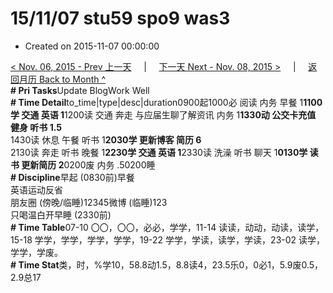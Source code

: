 # 15/11/07 stu59 spo9 was3

* Created on 2015-11-07 00:00:00

[&lt; Nov. 06, 2015 - Prev 上一天](d06.md)     \|     [下一天 Next - Nov. 08, 2015 &gt;](d08.md)     \|     [返回月历 Back to Month ^](index.md)   
**\# Pri Tasks**Update BlogWork Well  
**\# Time Detail**to\_time\|type\|desc\|duration0900起1000必 阅读 内务 早餐 1**1100学 交通 英语 1**1200读 交通 奔走 与应届生聊了解资讯 内务 1**1330动 公交卡充值 健身 听书 1.5**  
1430读 休息 午餐 听书 1**2030学 更新博客 简历 6**  
2130读 奔走 听书 晚餐 1**2230学 交通 英语 1**2330读 洗澡 听书 聊天 1**0130学 读书 更新简历 2**0200废 内务 .50200睡  
**\# Discipline**早起 \(0830前\)早餐  
英语运动反省  
朋友圈 \(傍晚/临睡\)12345微博 \(临睡\)123  
只喝温白开早睡 \(2330前\)  
**\# Time Table**07-10 〇〇，〇〇，必必，学学，11-14 读读，动动，动读，读学，15-18 学学，学学，学学，学学，19-22 学学，学读，读学，学读，23-02 读学，学学，学废。  
**\# Time Stat**类，时，%学10，58.8动1.5，8.8读4，23.5乐0，0必1，5.9废0.5，2.9总17

